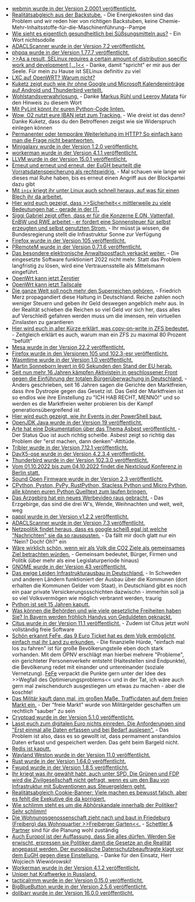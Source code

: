 * [webmin wurde in der Version 2.0001 veröffentlicht.](https://github.com/webmin/webmin/releases/tag/2.001)
* [Realitätsabgleich aus der Backstube.](https://blog.fefe.de/?ts=9dd997f5) - Die Energiekosten sind das Problem und wir reden hier von richtigen Backstuben, keine Chemie-Mehr-Inhaltsstoffe-für-die-Maschinenführung--Pampe
* [Wie sieht es eigentlich gesundheitlich bei Süßsungsmitteln aus?](https://netzfrauen.org/2022/09/18/study/) - Ein Wort nichtsodolle
* [ADACLScanner wurde in der Version 7.2 veröffentlicht.](https://github.com/canix1/ADACLScanner/releases/tag/7.2)
* [phpqa wurde in der Version 1.77.7 veröffentlicht.](https://github.com/jakzal/phpqa/releases/tag/v1.77.7)
* [>>As a result, SELinux requires a certain amount of distribution specific work and development [...]<<](https://utcc.utoronto.ca/~cks/space/blog/linux/SELinuxNeedsDistroBuyin) - Danke, damit "spricht" er mir aus der Seele. Für mein zu Hause ist SELinux definitiv zu viel
* [LXC auf OpenWRT? Warum nicht?](https://openwrt.org/lxc_openwrt_host)
* [Kuketz zeigt euch wie ihr ohne Google und Microsoft Kalendereinträge auf Android und Thunderbird verteilt.](https://www.kuketz-blog.de/android-desktop-kontakte-und-kalender-synchronisieren-davx%e2%81%b5-thunderbird/)
* [Wohlstandsverwahrlosung.](https://marjorie-wiki.de/wiki/Wohlstandsverwahrlosung) - Danke [Markus Rühl und Leeroy Matata](https://youtu.be/SaIbXp8riQQ?t=2225) für den Hinweis zu diesem Wort
* [Mit PyLint könnt ihr euren Python-Code linten.](https://opensource.com/article/22/9/pylint-good-bad-ugly)
* [Wow, O2 nutzt eure IBAN jetzt zum Tracking.](https://www.kuketz-blog.de/o2-kunden-unbedingt-widerspruch-gegen-iban-tracking-einlegen/) - Wie dreist ist das denn? Danke Kuketz, dass du den Betroffenen zeigst wie sie Widerspruch einlegen können
* [Permanenter oder temporäre Weiterleitung im HTTP? So einfach kann man die Frage nicht beantworten.](https://utcc.utoronto.ca/~cks/space/blog/web/HTTPRedirectsTypeIssues)
* [Minigalaxy wurde in der Version 1.2.0 veröffentlicht.](https://github.com/sharkwouter/minigalaxy/releases/tag/1.2.0)
* [workerman wurde in der Version 4.1.1 veröffentlicht.](https://github.com/walkor/workerman/releases/tag/v4.1.1)
* [LLVM wurde in der Version 15.0.1 veröffentlicht.](https://www.phoronix.com/news/LLVM-15.0.1-Released)
* [Erneut und erneut und erneut, der EuGH beurteilt die Vorratsdatenspeicherung als rechtswidrig.](https://netzpolitik.org/2022/europaeischer-gerichtshof-vorratsdatenspeicherung-bleibt-rechtswidrig/) - Mal schauen wie lange wir dieses mal Ruhe haben, bis es erneut einen Angriff aus der Blockpartei dazu gibt
* [Mit `inix` kriegt ihr unter Linux auch schnell heraus, auf was für einen Blech ihr da arbeitet.](https://opensource.com/article/22/9/linux-inxi-command)
* [Hier wird euch gezeigt, dass >>Sicherheit<< mittlerweile zu viele Bedeutungen hat - gerade in der IT.](https://opensource.com/article/22/9/security-buzzword-alternatives)
* [Siggi Gabriel zeigt offen, dass er für die Konzerne E.ON, Vattenfall, EnBW und RWE arbeitet - er fordert eine Sonnensteuer für selbst erzeugten und selbst genutzten Strom.](https://www.deutschlandfunk.de/energiewende-gabriel-fordert-sonnensteuer-fuer-100.html) - Ihr müsst ja wissen, die Bundesregierung stellt die Infrastruktur Sonne zur Verfügung
* [Firefox wurde in der Version 105 veröffentlicht.](https://www.phoronix.com/news/Mozilla-Firefox-105.0)
* [PRemoteM wurde in der Version 0.7.1.6 veröffentlicht.](https://github.com/1Remote/PRemoteM/releases/tag/0.7.1.6)
* [Das besondere elektronische Anwaltspostfach verkackt weiter.](https://blog.fefe.de/?ts=9dd7b93c) - Die eingesetzte Software funktioniert 2022 nicht mehr. Statt das Problem langfristig zu lösen, wird eine Vertrauensstelle als Mittelsmann eingeführt.
* [OpenWrt kann jetzt Zerotier](https://openwrt.org/docs/guide-user/services/vpn/zerotier/start)
* [OpenWrt kann jetzt Tailscale](https://openwrt.org/docs/guide-user/services/vpn/tailscale/start)
* [Die ganze Welt soll noch mehr den Superreichen gehören.](https://blog.fefe.de/?ts=9dd456b1) - Friedrich Merz propagandiert diese Haltung in Deutschland. Reiche zahlen noch weniger Steuern und geben ihr Geld deswegen angeblich mehr aus. In der Realität schieben die Reichen so viel Geld vor sich her, dass alles auf Verschleiß gefahren werden muss um die imensen, rein virtuellen Zinslasten zu garantieren
* [Hier wird euch in aller Kürze erklärt, was copy-on-write in ZFS bedeutet.](https://utcc.utoronto.ca/~cks/space/blog/solaris/ZFSZILSafeDirectWrites) - Zeitgleich erklärt es auch, warum man ein ZFS zu maximal 80 Prozent "befüllt"
* [Mesa wurde in der Version 22.2 veröffentlicht.](https://www.phoronix.com/news/Mesa-22.2-Released)
* [Firefox wurde in den Versionen 105 und 102.3-esr veröffentlicht.](https://www.borncity.com/blog/2022/09/21/firefox-105-102-3-esr-freigegeben/)
* [Wasmtime wurde in der Version 1.0 veröffentlicht.](https://www.phoronix.com/news/Wasmtime-1.0-Released)
* [Martin Sonneborn leyert in 60 Sekunden den Stand der EU herab.](https://martinsonneborn.de/state-of-the-union-2022/)
* [Seit nun mehr 16 Jahren kämpfen Aktivistein in geschlossener Front gegen die Einführung der totalen Bürgerüberwachung in Deutschland.](https://netzpolitik.org/2022/kampf-gegen-die-vorratsdatenspeicherung-jetzt-erst-recht/) - Anders geschrieben, seit 16 Jahren sagen die Gerichte den Marktfreien, dass ihre Dystropie gegen das Gesetz ist. Das Geld der Marktfreien ist so endlos wie ihre Einstellung zu "ICH HAB RECHT, MENNO!" und so werden es die Marktfreien weiter probieren bis der Kampf generationsübergreifend ist
* [Hier wird euch gezeigt, wie ihr Events in der PowerShell baut.](https://devblogs.microsoft.com/powershell-community/powershell-registry-monitor/)
* [OpenJDK Java wurde in der Version 19 veröffentlicht.](https://www.phoronix.com/news/OpenJDK-Java-19-Released)
* [Arte hat eine Dokumentation über das Thema Asbest veröffentlicht.](https://www.youtube.com/watch?v=GAPXIUiX9n4) - Der Status Quo ist auch richtig scheiße. Asbest zeigt so richtig das Problem der "erst machen, dann denken"-Attitüde.
* [Tribler wurde in der Version 7.12.1 veröffentlicht.](https://github.com/Tribler/tribler/releases/tag/v7.12.1)
* [DavX5-ose wurde in der Version 4.2.3.4 veröffentlicht.](https://github.com/bitfireAT/davx5-ose/releases/tag/v4.2.3.4-ose)
* [Thunderbird wurde in der Version 102.3.0 veröffentlicht.](https://www.borncity.com/blog/2022/09/21/thunderbird-102-3-0-freigegeben/)
* [Vom 01.10.2022 bis zum 04.10.2022 findet die Nextcloud Konferenz in Berlin statt.](https://nextcloud.com/blog/everything-you-need-to-know-for-the-nextcloud-conference/)
* [Sound Open Firmware wurde in der Version 2.3 veröffentlicht.](https://www.phoronix.com/news/Sound-Open-Firmware-2.3)
* [CPython, Pyston, PyPy, RustPython, Stacless Python und Micro Python, alle können euren Python Quelltext zum laufen bringen.](https://opensource.com/article/22/9/python-interpreters-2022)
* [Das Arzgebirg hat ein neues Werbevideo raus gebracht.](https://www.youtube.com/watch?v=3dK4SIjLDgs) - Das Erzgebirge, das sind die drei W's, Wende, Weihnachten und weit, weit, weg
* [pappl wurde in der Version v1.2.2 veröffentlicht.](https://github.com/michaelrsweet/pappl/releases/tag/v1.2.2)
* [ADACLScanner wurde in der Version 7.3 veröffentlicht.](https://github.com/canix1/ADACLScanner/releases/tag/7.3)
* [Netzpolitik findet heraus, dass es google scheiß egal ist welche "Nachrichten" sie da so rauspusten.](https://netzpolitik.org/2022/daten-recherche-google-news-verkauft-staatspropaganda-als-vertrauenswuerdig/) - Da fällt mir doch glatt nur ein "Nein? Doch! Oh?" ein
* [Wäre wirklich schön, wenn wir als Volk die CO2 Ziele als gemeinsames Ziel betrachten würden.](https://www.sonnenseite.com/de/zukunft/wie-deutschland-seine-ziele-beim-klima-und-ressourcenschutz-noch-erreichen-kann/) - Gemeinsam bedeutet, Bürger, Firmen und Politik (über mehr als eine Legislaturperiode hinaus)
* [GNOME wurde in der Version 43 veröffentlicht.](https://lwn.net/Articles/908928/)
* [Das ewige Leiden Infrastrukturausbau in Deutschland.](https://netzpolitik.org/2022/gigabitstrategie-ueberbau-statt-open-access/) - In Schweden und anderen Ländern funktioniert der Ausbau über die Kommunen (dort erhalten die Kommunen Gelder vom Staat), in Deutschland gibt es noch ein paar private Versickerungssschichten dazwischn - immerhin soll ja so viel Volksvermögen wie möglich verbrannt werden, traurig
* [Python ist seit 15 Jahren kaputt.](https://www.bleepingcomputer.com/news/security/unpatched-15-year-old-python-bug-allows-code-execution-in-350k-projects/)
* [Was können die Behörden und wie viele gesetzliche Freiheiten haben Sie? In Bayern werden fröhlich Handys von Geduldeten geknackt.](https://netzpolitik.org/2022/cellebrite-bayerische-behoerde-knackt-handys-von-geduldeten/)
* [Citus wurde in der Version 11.1 veröffentlicht.](https://www.postgresql.org/about/news/announcing-citus-111-open-source-release-2511/) - Zudem ist Citus jetzt wohl vollständig freie Software
* [Schön erkannt FeFe, das 9 Euro Ticket hat es dem Volk ermöglicht, einfach mal ihr Land zu erkunden.](https://blog.fefe.de/?ts=9dd2c224) - Die finanzielle Hürde, "einfach mal los zu fahren" ist für große Bevölkerungsteile eben doch stark vorhanden. Mit dem ÖPNV erschlägt man hierbei mehrere "Probleme", ein gerichteter Personenverkehr entsteht (Haltestellen sind Endpunkte), die Bevölkerung redet mit einander und untereinander (soziale Vernetzung). [FeFe](https://blog.fefe.de/?ts=9dd2e22f) verpackt die Punkte gern unter der Idee des >>Wegfall des Optimierungsproblems<< und in der Tat, ich wäre auch gern mal zwischendurch ausgestiegen um etwas zu machen - aber die koschte!
* [Das Militär kauft dann mal, im großen Maße, Trafficdaten auf dem freien Markt ein.](https://blog.fefe.de/?ts=9dd2d441) - Der "freie Markt" wurde von Militärgelder geschaffen um rechtlich "sauber" zu sein
* [Cryptpad wurde in der Version 5.1.0 veröffentlicht.](https://github.com/xwiki-labs/cryptpad/releases/tag/5.1.0)
* [Lasst euch zum digitalen Euro nichts einreden. Die Anforderungen sind "Erst einmal alle Daten erfassen und bei Bedarf auslesen".](https://blog.fefe.de/?ts=9dd28a17) - Das Problem ist also, dass es so gewollt ist, dass permament anstandslos Daten erfasst und gespeichert werden. Das geht beim Bargeld nicht.
* [Redis ist kaputt.](https://blog.fefe.de/?ts=9dd2467b)
* [Wayland Weston wurde in der Version 11.0 veröffentlicht.](https://www.phoronix.com/news/Wayland-Weston-11.0)
* [Rust wurde in der Version 1.64.0 veröffentlicht.](https://blog.rust-lang.org/2022/09/22/Rust-1.64.0.html)
* [Fwupd wurde in der Version 1.8.5 veröffentlicht.](https://www.phoronix.com/news/Fwupd-1.8.5-Released)
* [Ihr kriegt was ihr gewählt habt, auch unter SPD, Die Grünen und FDP wird die Zivilgesellschaft nicht gefragt, wenn es um den Bau von Infrastruktur mit Subventionen aus Steuergeldern geht.](https://netzpolitik.org/2022/digitalstrategie-zivilgesellschaft-mal-wieder-aussen-vor/)
* [Realitätsabgleich Cookie-Banner: Viele machen es bewusst falsch, aber es fehlt die Exekutive die da korrigiert.](https://netzpolitik.org/2022/manipulative-cookie-banner-viele-beschwerden-wenige-strafen/)
* [Wie schlimm steht es um die Abhörskandale innerhalb der Politiker? Sehr schlimm!](https://netzpolitik.org/2022/staatstrojaner-pegasus-polnische-regierung-versetzt-eu-abgeordnete/)
* [Die Wohnungsgenossenschaft zieht nach und baut in Friedeburg (Freiberg) das Wohnquartier >>Freiberger Garten<<.](https://www.mdr.de/nachrichten/sachsen/chemnitz/freiberg/neubau-wohnungen-wohnungsgenossenschaft-garten-102.html) - [Schettler & Partner](https://schettlerpartner.de/portfolio/projekte/freiberger-garten-2/) sind für die Planung wohl zuständig
* [Auch Europol ist der Auffassung, dass Sie alles dürfen. Werden Sie erwischt, erpressen sie Politiker damit die Gesetze an die Realität angepasst werden. Der europäische Datenschutzbeauftragte klagt vor dem EuGH gegen diese Einstellung.](https://netzpolitik.org/2022/klage-von-datenschuetzer-europols-riesige-datenberge-landen-vor-eu-gericht/) - Danke für den Einsatz, Herr Wojciech Wiewiórowski!
* [Workerman wurde in der Version 4.1.2 veröffentlicht.](https://github.com/walkor/workerman/releases/tag/v4.1.2)
* [Uniper hat Kraftwerke in Russland.](https://blog.fefe.de/?ts=9dd32967)
* [tacticalrmm wurde in der Version 0.15.0 veröffentlicht.](https://github.com/amidaware/tacticalrmm/releases/tag/v0.15.0)
* [BigBlueButton wurde in der Version 2.5.6 veröffentlicht.](https://github.com/bigbluebutton/bigbluebutton/releases/tag/v2.5.6)
* [dolibarr wurde in der Version 16.0.0 veröffentlicht.](https://github.com/Dolibarr/dolibarr/releases/tag/16.0.0)

